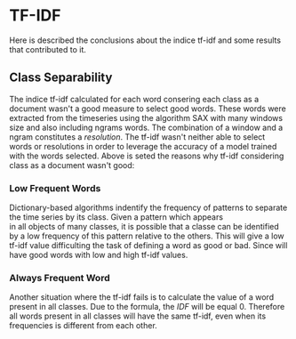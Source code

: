 # TF-IDF

Here is described the conclusions about the indice tf-idf and some results that contributed to it.

## Class Separability

The indice tf-idf calculated for each word consering each class as a document wasn't a good measure to select good words.
These words were extracted from the timeseries using the algorithm SAX with many windows size and also including ngrams words.
The combination of a window and a ngram constitutes a *resolution*.
The tf-idf wasn't neither able to select words or resolutions in order to leverage the accuracy of a model trained with the words selected.
Above is seted the reasons why tf-idf considering class as a document wasn't good:

### Low Frequent Words

Dictionary-based algorithms indentify the frequency of patterns to separate the time series by its class. Given a pattern which appears  
in all objects of many classes, it is possible that a classe can be identified by a low frequency of this pattern relative to the others.
This will give a low tf-idf value difficulting the task of defining a word as good or bad. Since will have good words with low and high tf-idf values.

### Always Frequent Word

Another situation where the tf-idf fails is to calculate the value of a word present in all classes. Due to the formula, the *IDF* will be equal 0.
Therefore all words present in all classes will have the same tf-idf, even when its frequencies is different from each other. 
